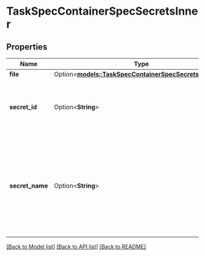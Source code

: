 # TaskSpecContainerSpecSecretsInner

## Properties

Name | Type | Description | Notes
------------ | ------------- | ------------- | -------------
**file** | Option<[**models::TaskSpecContainerSpecSecretsInnerFile**](TaskSpec_ContainerSpec_Secrets_inner_File.md)> |  | [optional]
**secret_id** | Option<**String**> | SecretID represents the ID of the specific secret that we're referencing.  | [optional]
**secret_name** | Option<**String**> | SecretName is the name of the secret that this references, but this is just provided for lookup/display purposes. The secret in the reference will be identified by its ID.  | [optional]

[[Back to Model list]](../README.md#documentation-for-models) [[Back to API list]](../README.md#documentation-for-api-endpoints) [[Back to README]](../README.md)



